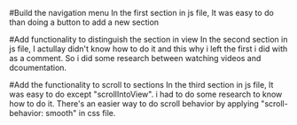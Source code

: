 #Build the navigation menu
In the first section in js file, It was easy to do than doing a button to add a new section

#Add functionality to distinguish the section in view
In the second section in js file, I actullay didn't know how to do it and this why i left the first i did with as a comment.
So i did some research between watching videos and dcoumentation.

#Add the functionality to scroll to sections
In the third section in js file, It was easy to do except "scrollIntoView". i had to do some research to know how to do it.
There's an easier way to do scroll behavior by applying "scroll-behavior: smooth" in css file.

